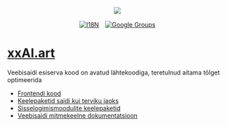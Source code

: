 <p align="center"><a href="https://wac.tax"><img src="https://cdn.jsdelivr.net/gh/wactax/img/logo.svg"/></a></p><p align="center"><a href="https://github.com/wactax/wac.tax/blob/main/doc/README.md#readme"><img alt="I18N" src="https://cdn.jsdelivr.net/gh/wactax/img/t.svg"/></a>　<a href="https://groups.google.com/u/2/g/wactax"><img alt="Google Groups" src="https://cdn.jsdelivr.net/gh/wactax/img/g-groups.svg"/></a></p>

# [xxAI.art](https://xxAI.art)

Veebisaidi esiserva kood on avatud lähtekoodiga, teretulnud aitama tõlget optimeerida

* [Frontendi kood](https://github.com/xxai-art/web)
* [Keelepaketid saidi kui terviku jaoks](https://github.com/xxai-art/web/tree/main/i18n)
* [Sisselogimismoodulite keelepaketid](https://github.com/wacpkg/user/tree/main/ui.i18n)
* [Veebisaidi mitmekeelne dokumentatsioon](https://github.com/xxai-doc)
